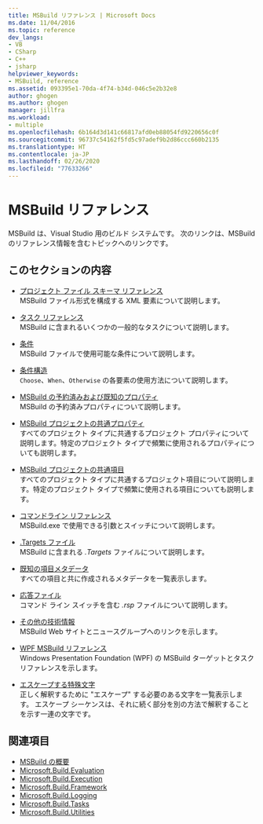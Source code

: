 ```yaml
---
title: MSBuild リファレンス | Microsoft Docs
ms.date: 11/04/2016
ms.topic: reference
dev_langs:
- VB
- CSharp
- C++
- jsharp
helpviewer_keywords:
- MSBuild, reference
ms.assetid: 093395e1-70da-4f74-b34d-046c5e2b32e8
author: ghogen
ms.author: ghogen
manager: jillfra
ms.workload:
- multiple
ms.openlocfilehash: 6b164d3d141c66817afd0eb88054fd9220656c0f
ms.sourcegitcommit: 96737c54162f5fd5c97adef9b2d86ccc660b2135
ms.translationtype: HT
ms.contentlocale: ja-JP
ms.lasthandoff: 02/26/2020
ms.locfileid: "77633266"
---
```

# <a name="msbuild-reference"></a>MSBuild リファレンス

MSBuild は、Visual Studio 用のビルド システムです。 次のリンクは、MSBuild のリファレンス情報を含むトピックへのリンクです。

## <a name="in-this-section"></a>このセクションの内容

- [プロジェクト ファイル スキーマ リファレンス](../msbuild/msbuild-project-file-schema-reference.md)\
 MSBuild ファイル形式を構成する XML 要素について説明します。

- [タスク リファレンス](../msbuild/msbuild-task-reference.md)\
 MSBuild に含まれるいくつかの一般的なタスクについて説明します。

- [条件](../msbuild/msbuild-conditions.md)\
 MSBuild ファイルで使用可能な条件について説明します。

- [条件構造](../msbuild/msbuild-conditional-constructs.md)\
 `Choose`、`When`、`Otherwise` の各要素の使用方法について説明します。

- [MSBuild の予約済みおよび既知のプロパティ](../msbuild/msbuild-reserved-and-well-known-properties.md)\
 MSBuild の予約済みプロパティについて説明します。

- [MSBuild プロジェクトの共通プロパティ](../msbuild/common-msbuild-project-properties.md)\
 すべてのプロジェクト タイプに共通するプロジェクト プロパティについて説明します。特定のプロジェクト タイプで頻繁に使用されるプロパティについても説明します。

- [MSBuild プロジェクトの共通項目](../msbuild/common-msbuild-project-items.md)\
 すべてのプロジェクト タイプに共通するプロジェクト項目について説明します。特定のプロジェクト タイプで頻繁に使用される項目についても説明します。

- [コマンドライン リファレンス](../msbuild/msbuild-command-line-reference.md)\
 MSBuild.exe で使用できる引数とスイッチについて説明します。

- [.Targets ファイル](../msbuild/msbuild-dot-targets-files.md)\
 MSBuild に含まれる *.Targets* ファイルについて説明します。

- [既知の項目メタデータ](../msbuild/msbuild-well-known-item-metadata.md)\
 すべての項目と共に作成されるメタデータを一覧表示します。

- [応答ファイル](../msbuild/msbuild-response-files.md)\
 コマンド ライン スイッチを含む *.rsp* ファイルについて説明します。

- [その他の技術情報](https://social.msdn.microsoft.com/forums/vstudio/home?forum=msbuild)\
 MSBuild Web サイトとニュースグループへのリンクを示します。

- [WPF MSBuild リファレンス](../msbuild/wpf-msbuild-reference.md)\
 Windows Presentation Foundation (WPF) の MSBuild ターゲットとタスク リファレンスを示します。

- [エスケープする特殊文字](../msbuild/special-characters-to-escape.md)\
 正しく解釈するために "エスケープ" する必要のある文字を一覧表示します。 エスケープ シーケンスは、それに続く部分を別の方法で解釈することを示す一連の文字です。

## <a name="see-also"></a>関連項目

- [MSBuild の概要](../msbuild/msbuild.md)
- [Microsoft.Build.Evaluation](/dotnet/api/microsoft.build.evaluation)
- [Microsoft.Build.Execution](/dotnet/api/microsoft.build.execution)
- [Microsoft.Build.Framework](/dotnet/api/microsoft.build.framework)
- [Microsoft.Build.Logging](/dotnet/api/microsoft.build.logging)
- [Microsoft.Build.Tasks](/dotnet/api/microsoft.build.tasks)
- [Microsoft.Build.Utilities](/dotnet/api/microsoft.build.utilities)
